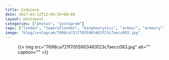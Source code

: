 ```yaml
---
title: Codpiece
date: 2017-03-12T12:09:55+00:00
layout: photopost
categories: ["photos", "instagram"]
tags: ["london", "toweroflondon", "kinghenryviii", "armour", "armoury"]
image: "blog/instagram/7698ca721f7055903463f23c7aecc083.jpg"
---
```


<figure class="photo photo--square">
  {{< img src="7698ca721f7055903463f23c7aecc083.jpg" alt="" caption="" >}}

</figure>


